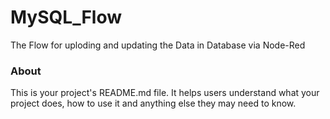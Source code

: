 MySQL_Flow
==========

The Flow for uploding and updating the Data in Database via Node-Red

### About

This is your project's README.md file. It helps users understand what your
project does, how to use it and anything else they may need to know.